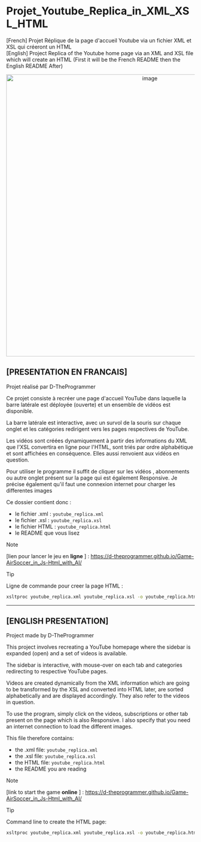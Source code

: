 # Projet_Youtube_Replica_in_XML_XSL_HTML
[French] Projet Réplique de la page d'accueil Youtube via un fichier XML et XSL qui créeront un HTML    
[English] Project Replica of the Youtube home page via an XML and XSL file which will create an HTML  (First it will be the French README then the English README After)  

<div align="center">
  <img width="752" alt="image" src="https://github.com/D-TheProgrammer/Projet_Youtube_Replica_in_XML_XSL_HTML/assets/151149998/332cb307-ee2c-4d42-961a-27184d520c98">
</div>


## [PRESENTATION EN FRANCAIS]
Projet réalisé par D-TheProgrammer

Ce projet consiste à recréer une page d'accueil YouTube dans laquelle la barre latérale est déployée (ouverte) et un ensemble de vidéos est disponible. 

La barre latérale est interactive, avec un survol de la souris sur chaque onglet et les catégories redirigent vers les pages respectives de YouTube.

Les vidéos sont créées dynamiquement à partir des informations du XML que l'XSL convertira en ligne pour l'HTML, sont triés par ordre alphabétique et sont affichées en conséquence. Elles aussi renvoient aux vidéos en question.

Pour utiliser le programme il suffit de cliquer sur les vidéos , abonnements ou autre onglet présent sur la page qui est également Responsive.
Je précise également qu'il faut une connexion internet pour charger les differentes images

Ce dossier contient donc :
- le fichier .xml : `youtube_replica.xml`
- le fichier .xsl : `youtube_replica.xsl`
- le fichier HTML : `youtube_replica.html`
- le README que vous lisez

> [!NOTE]
> [lien pour lancer le jeu en **ligne** ] : 
> https://d-theprogrammer.github.io/Game-AirSoccer_in_Js-Html_with_AI/

> [!TIP]
> Ligne de commande pour creer la page HTML :  
> ```bash
> xsltproc youtube_replica.xml youtube_replica.xsl -o youtube_replica.html
> ```

___

## [ENGLISH PRESENTATION]
Project made by D-TheProgrammer

This project involves recreating a YouTube homepage where the sidebar is expanded (open) and a set of videos is available.

The sidebar is interactive, with mouse-over on each tab and categories redirecting to respective YouTube pages.

Videos are created dynamically from the XML information which are going to be transformed by the XSL and converted into HTML later, are sorted alphabetically and are displayed accordingly. They also refer to the videos in question.

To use the program, simply click on the videos, subscriptions or other tab present on the page which is also Responsive.
I also specify that you need an internet connection to load the different images.

This file therefore contains:
- the .xml file: `youtube_replica.xml`
- the .xsl file: `youtube_replica.xsl`
- the HTML file: `youtube_replica.html`
- the README you are reading


> [!NOTE]
> [link to start the game **online** ] : 
> https://d-theprogrammer.github.io/Game-AirSoccer_in_Js-Html_with_AI/

> [!TIP]
> Command line to create the HTML page:
> ```bash
> xsltproc youtube_replica.xml youtube_replica.xsl -o youtube_replica.html
> ```
